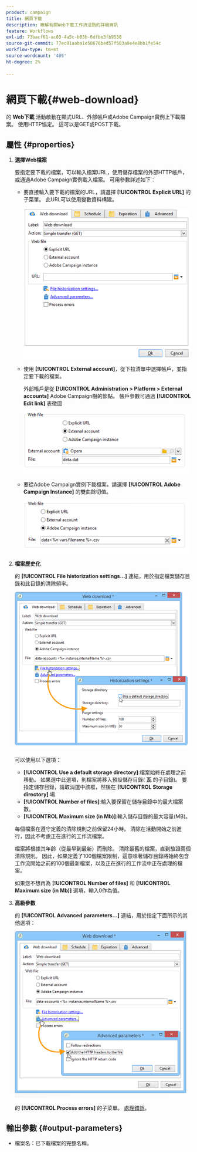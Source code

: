 ```yaml
---
product: campaign
title: 網頁下載
description: 瞭解有關Web下載工作流活動的詳細資訊
feature: Workflows
exl-id: 73bacf61-ac03-4a5c-b03b-6dfbe3fb9538
source-git-commit: 77ec01aaba1e50676bed57f503a9e4e8bb1fe54c
workflow-type: tm+mt
source-wordcount: '405'
ht-degree: 2%

---
```


# 網頁下載{#web-download}



的 **Web下載** 活動啟動在顯式URL、外部帳戶或Adobe Campaign實例上下載檔案。 使用HTTP協定。 這可以是GET或POST下載。

## 屬性 {#properties}

1. **選擇Web檔案**

   要指定要下載的檔案，可以輸入檔案URL，使用儲存檔案的外部HTTP帳戶，或通過Adobe Campaign實例載入檔案。 可用參數詳述如下：

   * 要直接輸入要下載的檔案的URL，請選擇 **[!UICONTROL Explicit URL]** 的子菜單。 此URL可以使用變數資料構建。

      ![](assets/download_web_edit.png)

   * 使用 **[!UICONTROL External account]**，從下拉清單中選擇帳戶，並指定要下載的檔案。

      外部帳戶是從 **[!UICONTROL Administration > Platform > External accounts]** Adobe Campaign樹的節點。 帳戶參數可通過 **[!UICONTROL Edit link]** 表徵圖

      ![](assets/download_web_edit_external.png)

   * 要從Adobe Campaign實例下載檔案，請選擇 **[!UICONTROL Adobe Campaign Instance]** 的雙曲餘切值。

      ![](assets/download_web_edit_instance.png)

1. **檔案歷史化**

   的 **[!UICONTROL File historization settings...]** 連結，用於指定檔案儲存目錄和此目錄的清除頻率。

   ![](assets/download_web_edit_hist.png)

   可以使用以下選項：

   * **[!UICONTROL Use a default storage directory]**:檔案始終在處理之前移動。 如果選中此選項，則檔案將移入預設儲存目錄( **瓦** 的子目錄)。 要指定儲存目錄，請取消選中該框，然後在 **[!UICONTROL Storage directory]** 場
   * **[!UICONTROL Number of files]**:輸入要保留在儲存目錄中的最大檔案數。
   * **[!UICONTROL Maximum size (in Mb)]**:輸入儲存目錄的最大容量(MB)。

   每個檔案在遵守定義的清除規則之前保留24小時。 清除在活動開始之前進行，因此不考慮正在進行的工作流檔案。

   檔案將根據其年齡（從最早到最新）而刪除。 清除最舊的檔案，直到驗證兩個清除規則。 因此，如果定義了100個檔案限制，這意味著儲存目錄將始終包含工作流開始之前的100個最新檔案，以及正在進行的工作流中正在處理的檔案。

   如果您不想再為 **[!UICONTROL Number of files]** 和 **[!UICONTROL Maximum size (in Mb)]** 選項，輸入0作為值。

1. **高級參數**

   的 **[!UICONTROL Advanced parameters...]** 連結，用於指定下面所示的其他選項：

   ![](assets/download_web_edit_advanced.png)

   的 **[!UICONTROL Process errors]** 的子菜單。 [處理錯誤](monitor-workflow-execution.md#processing-errors)。

## 輸出參數 {#output-parameters}

* 檔案名：已下載檔案的完整名稱。
